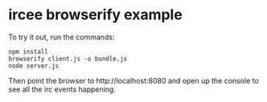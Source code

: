 # ircee browserify example

To try it out, run the commands:

    npm install
    browserify client.js -o bundle.js
    node server.js

Then point the browser to http://localhost:8080
and open up the console to see all the irc events 
happening.

